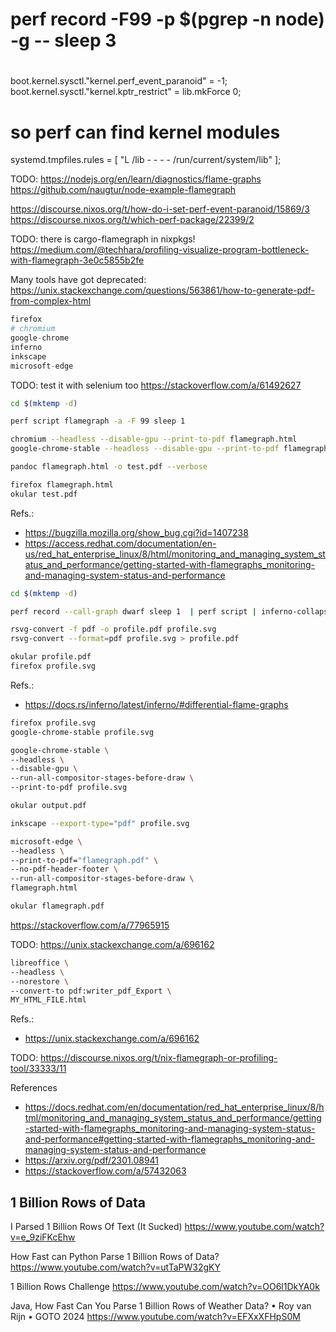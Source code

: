 




  # perf record -F99 -p $(pgrep -n node) -g -- sleep 3
  #
  boot.kernel.sysctl."kernel.perf_event_paranoid" = -1;
  boot.kernel.sysctl."kernel.kptr_restrict" = lib.mkForce 0;
  # so perf can find kernel modules
  systemd.tmpfiles.rules = [
    "L /lib - - - - /run/current/system/lib"
  ];


TODO:
https://nodejs.org/en/learn/diagnostics/flame-graphs
https://github.com/naugtur/node-example-flamegraph

https://discourse.nixos.org/t/how-do-i-set-perf-event-paranoid/15869/3
https://discourse.nixos.org/t/which-perf-package/22399/2



TODO: there is cargo-flamegraph in nixpkgs!
https://medium.com/@techhara/profiling-visualize-program-bottleneck-with-flamegraph-3e0c5855b2fe


Many tools have got deprecated:
https://unix.stackexchange.com/questions/563861/how-to-generate-pdf-from-complex-html

```nix
firefox
# chromium
google-chrome
inferno
inkscape
microsoft-edge
```

TODO: test it with selenium too
https://stackoverflow.com/a/61492627


```bash
cd $(mktemp -d)

perf script flamegraph -a -F 99 sleep 1

chromium --headless --disable-gpu --print-to-pdf flamegraph.html
google-chrome-stable --headless --disable-gpu --print-to-pdf flamegraph.html

pandoc flamegraph.html -o test.pdf --verbose

firefox flamegraph.html
okular test.pdf
```
Refs.:
- https://bugzilla.mozilla.org/show_bug.cgi?id=1407238
- https://access.redhat.com/documentation/en-us/red_hat_enterprise_linux/8/html/monitoring_and_managing_system_status_and_performance/getting-started-with-flamegraphs_monitoring-and-managing-system-status-and-performance


```bash
cd $(mktemp -d)

perf record --call-graph dwarf sleep 1  | perf script | inferno-collapse-perf | inferno-flamegraph > profile.svg

rsvg-convert -f pdf -o profile.pdf profile.svg
rsvg-convert --format=pdf profile.svg > profile.pdf

okular profile.pdf
firefox profile.svg
```
Refs.:
- https://docs.rs/inferno/latest/inferno/#differential-flame-graphs


```bash
firefox profile.svg
google-chrome-stable profile.svg
```

```bash
google-chrome-stable \
--headless \
--disable-gpu \
--run-all-compositor-stages-before-draw \
--print-to-pdf profile.svg

okular output.pdf
```

```bash
inkscape --export-type="pdf" profile.svg
```


```bash
microsoft-edge \
--headless \
--print-to-pdf="flamegraph.pdf" \
--no-pdf-header-footer \
--run-all-compositor-stages-before-draw \
flamegraph.html

okular flamegraph.pdf
```
https://stackoverflow.com/a/77965915



TODO: https://unix.stackexchange.com/a/696162
```bash
libreoffice \
--headless \
--norestore \
--convert-to pdf:writer_pdf_Export \
MY_HTML_FILE.html
```
Refs.:
- https://unix.stackexchange.com/a/696162


TODO: 
https://discourse.nixos.org/t/nix-flamegraph-or-profiling-tool/33333/11


References
- https://docs.redhat.com/en/documentation/red_hat_enterprise_linux/8/html/monitoring_and_managing_system_status_and_performance/getting-started-with-flamegraphs_monitoring-and-managing-system-status-and-performance#getting-started-with-flamegraphs_monitoring-and-managing-system-status-and-performance
- https://arxiv.org/pdf/2301.08941
- https://stackoverflow.com/a/57432063



## 1 Billion Rows of Data

I Parsed 1 Billion Rows Of Text (It Sucked)
https://www.youtube.com/watch?v=e_9ziFKcEhw

How Fast can Python Parse 1 Billion Rows of Data?
https://www.youtube.com/watch?v=utTaPW32gKY

1 Billion Rows Challenge
https://www.youtube.com/watch?v=OO6l1DkYA0k

Java, How Fast Can You Parse 1 Billion Rows of Weather Data? • Roy van Rijn • GOTO 2024
https://www.youtube.com/watch?v=EFXxXFHpS0M
